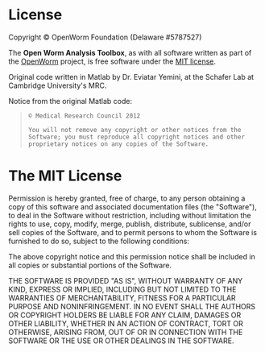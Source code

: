 License
=======

Copyright © OpenWorm Foundation (Delaware #5787527)

The **Open Worm Analysis Toolbox**, as with all software written as part of the
[OpenWorm](https://github.com/openworm/) project, is free software under
the [MIT license](http://opensource.org/licenses/MIT).

Original code written in Matlab by Dr. Eviatar Yemini, at the Schafer
Lab at Cambridge University's MRC.

Notice from the original Matlab code:

> `© Medical Research Council 2012`
>
> `You will not remove any copyright or other notices from the Software; you must reproduce all copyright notices and other proprietary notices on any copies of the Software.`

The MIT License
===============

Permission is hereby granted, free of charge, to any person obtaining a
copy of this software and associated documentation files (the
"Software"), to deal in the Software without restriction, including
without limitation the rights to use, copy, modify, merge, publish,
distribute, sublicense, and/or sell copies of the Software, and to
permit persons to whom the Software is furnished to do so, subject to
the following conditions:

The above copyright notice and this permission notice shall be included
in all copies or substantial portions of the Software.

THE SOFTWARE IS PROVIDED "AS IS", WITHOUT WARRANTY OF ANY KIND, EXPRESS
OR IMPLIED, INCLUDING BUT NOT LIMITED TO THE WARRANTIES OF
MERCHANTABILITY, FITNESS FOR A PARTICULAR PURPOSE AND NONINFRINGEMENT.
IN NO EVENT SHALL THE AUTHORS OR COPYRIGHT HOLDERS BE LIABLE FOR ANY
CLAIM, DAMAGES OR OTHER LIABILITY, WHETHER IN AN ACTION OF CONTRACT,
TORT OR OTHERWISE, ARISING FROM, OUT OF OR IN CONNECTION WITH THE
SOFTWARE OR THE USE OR OTHER DEALINGS IN THE SOFTWARE.
